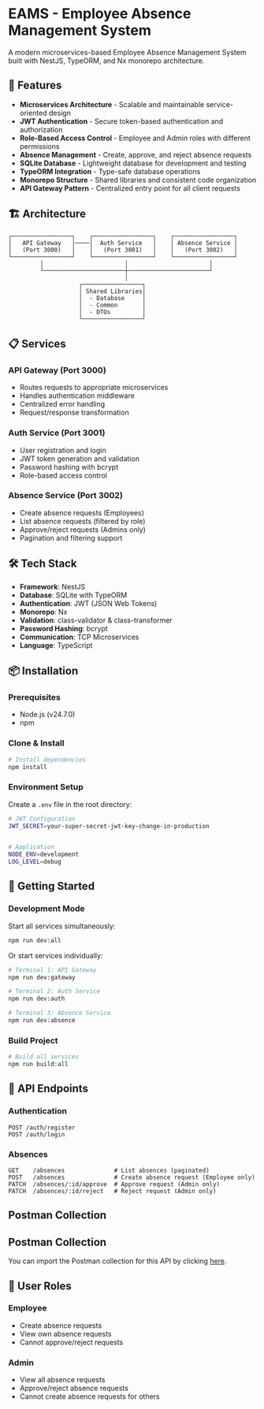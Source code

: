 # EAMS - Employee Absence Management System

A modern microservices-based Employee Absence Management System built with NestJS, TypeORM, and Nx monorepo architecture.

## 🚀 Features

- **Microservices Architecture** - Scalable and maintainable service-oriented design
- **JWT Authentication** - Secure token-based authentication and authorization
- **Role-Based Access Control** - Employee and Admin roles with different permissions
- **Absence Management** - Create, approve, and reject absence requests
- **SQLite Database** - Lightweight database for development and testing
- **TypeORM Integration** - Type-safe database operations
- **Monorepo Structure** - Shared libraries and consistent code organization
- **API Gateway Pattern** - Centralized entry point for all client requests

## 🏗️ Architecture

```
┌─────────────────┐    ┌─────────────────┐    ┌─────────────────┐
│   API Gateway   │────│  Auth Service   │    │ Absence Service │
│   (Port 3000)   │    │   (Port 3001)   │    │   (Port 3002)   │
└─────────────────┘    └─────────────────┘    └─────────────────┘
         │                       │                       │
         └───────────────────────┼───────────────────────┘
                                 │
                    ┌─────────────────┐
                    │ Shared Libraries│
                    │  - Database     │
                    │  - Common       │
                    │  - DTOs         │
                    └─────────────────┘
```

## 📋 Services

### API Gateway (Port 3000)

- Routes requests to appropriate microservices
- Handles authentication middleware
- Centralized error handling
- Request/response transformation

### Auth Service (Port 3001)

- User registration and login
- JWT token generation and validation
- Password hashing with bcrypt
- Role-based access control

### Absence Service (Port 3002)

- Create absence requests (Employees)
- List absence requests (filtered by role)
- Approve/reject requests (Admins only)
- Pagination and filtering support

## 🛠️ Tech Stack

- **Framework**: NestJS
- **Database**: SQLite with TypeORM
- **Authentication**: JWT (JSON Web Tokens)
- **Monorepo**: Nx
- **Validation**: class-validator & class-transformer
- **Password Hashing**: bcrypt
- **Communication**: TCP Microservices
- **Language**: TypeScript

## 📦 Installation

### Prerequisites

- Node.js (v24.7.0)
- npm

### Clone & Install

```bash
# Install dependencies
npm install
```

### Environment Setup

Create a `.env` file in the root directory:

```bash
# JWT Configuration
JWT_SECRET=your-super-secret-jwt-key-change-in-production


# Application
NODE_ENV=development
LOG_LEVEL=debug
```

## 🚀 Getting Started

### Development Mode

Start all services simultaneously:

```bash
npm run dev:all
```

Or start services individually:

```bash
# Terminal 1: API Gateway
npm run dev:gateway

# Terminal 2: Auth Service
npm run dev:auth

# Terminal 3: Absence Service
npm run dev:absence
```

### Build Project

```bash
# Build all services
npm run build:all

```

## 📡 API Endpoints

### Authentication

```http
POST /auth/register
POST /auth/login
```

### Absences

```http
GET    /absences              # List absences (paginated)
POST   /absences              # Create absence request (Employee only)
PATCH  /absences/:id/approve  # Approve request (Admin only)
PATCH  /absences/:id/reject   # Reject request (Admin only)
```

## Postman Collection

## Postman Collection

You can import the Postman collection for this API by clicking [here](./postman/eams.postman_collection.json).

## 🔐 User Roles

### Employee

- Create absence requests
- View own absence requests
- Cannot approve/reject requests

### Admin

- View all absence requests
- Approve/reject absence requests
- Cannot create absence requests for others
